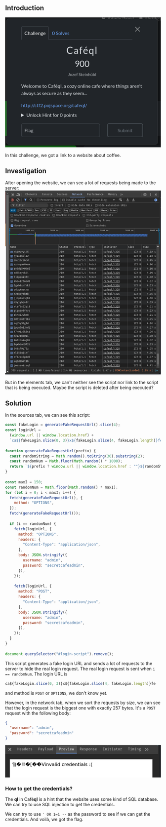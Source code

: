 ## Introduction

![task](./imgs/task.png)

In this challenge, we got a link to a website about coffee.

## Investigation

After opening the website, we can see a lot of requests being made to the server:
![network](./imgs/network.png)

But in the elements tab, we can't neither see the script nor link to the script that is being executed. Maybe the script is deleted after being
executed?

## Solution

In the sources tab, we can see this script:

```javascript
const fakeLogin = generateFakeRequestUrl().slice(4);
const loginUrl =
  (window.url || window.location.href) +
  `ca${fakeLogin.slice(0, 3)}x${fakeLogin.slice(4, fakeLogin.length)}fe`;

function generateFakeRequestUrl(prefix) {
  const randomString = Math.random().toString(36).substring(2);
  const randomNum = Math.floor(Math.random() * 1000);
  return `${prefix ? window.url || window.location.href : ""}${randomString}`;
}

const maxI = 150;
const randomNum = Math.floor(Math.random() * maxI);
for (let i = 0; i < maxI; i++) {
  fetch(generateFakeRequestUrl(), {
    method: "OPTIONS",
  });
  fetch(generateFakeRequestUrl());

  if (i == randomNum) {
    fetch(loginUrl, {
      method: "OPTIONS",
      headers: {
        "Content-Type": "application/json",
      },
      body: JSON.stringify({
        username: "admin",
        password: "secretcafeadmin",
      }),
    });

    fetch(loginUrl, {
      method: "POST",
      headers: {
        "Content-Type": "application/json",
      },
      body: JSON.stringify({
        username: "admin",
        password: "secretcafeadmin",
      }),
    });
  }
}

document.querySelector("#login-script").remove();
```

This script generates a fake login URL and sends a lot of requests to the server to hide the real login request. The real login request is sent
when `i == randomNum`. The login URL is

```javascript
ca${fakeLogin.slice(0, 3)}x${fakeLogin.slice(4, fakeLogin.length)}fe
```

and method is `POST` or `OPTIONS`, we don't know yet.

However, in the network tab, when we sort the requests by size, we can see that the login request is the biggest one with exactly 257 bytes. It's a `POST` request with the following body:

```json
{
  "username": "admin",
  "password": "secretcafeadmin"
}
```

![preview](./imgs/preview.png)

### How to get the credentials?

The **ql** in Café**ql** is a hint that the website uses some kind of SQL database. We can try to use SQL injection to get the credentials.

We can try to use `' OR 1=1 --` as the password to see if we can get the credentials. And voilà, we got the flag.
